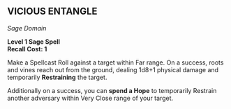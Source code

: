 ## VICIOUS ENTANGLE  
_Sage Domain_

**Level 1 Sage Spell**  
**Recall Cost: 1**  

Make a Spellcast Roll against a target within Far range. On a success, roots and vines reach out from the ground, dealing 1d8+1 physical damage and temporarily **Restraining** the target.  

Additionally on a success, you can **spend a Hope** to temporarily Restrain another adversary within Very Close range of your target.

